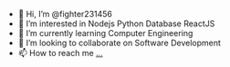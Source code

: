 - 👋 Hi, I’m @fighter231456
- 👀 I’m interested in Nodejs Python Database ReactJS 
- 🌱 I’m currently learning Computer Engineering
- 💞️ I’m looking to collaborate on Software Development
- 📫 How to reach me [...](https://line.me/ti/p/rhvlOd-RcB)

<!---
fighter231456/fighter231456 is a ✨ special ✨ repository because its `README.md` (this file) appears on your GitHub profile.
You can click the Preview link to take a look at your changes.
--->
